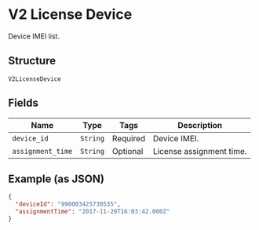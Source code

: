 
# V2 License Device

Device IMEI list.

## Structure

`V2LicenseDevice`

## Fields

| Name | Type | Tags | Description |
|  --- | --- | --- | --- |
| `device_id` | `String` | Required | Device IMEI. |
| `assignment_time` | `String` | Optional | License assignment time. |

## Example (as JSON)

```json
{
  "deviceId": "990003425730535",
  "assignmentTime": "2017-11-29T16:03:42.000Z"
}
```

